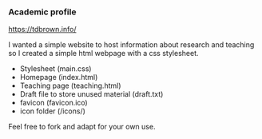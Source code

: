 ### Academic profile
https://tdbrown.info/

I wanted a simple website to host information about research and teaching so I created a simple html webpage with a css stylesheet.

<ul><li>Stylesheet (main.css)</li>
<li>Homepage (index.html)</li>
<li>Teaching page (teaching.html)</li>
<li>Draft file to store unused material (draft.txt)</li>
<li>favicon (favicon.ico)</li>
<li>icon folder (/icons/)</li></ul>

Feel free to fork and adapt for your own use.
